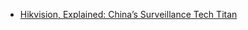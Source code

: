 - [Hikvision, Explained: China’s Surveillance Tech Titan](https://youtu.be/ljo8pZny2n4?list=PLKtxx9TnH76Qod2z94xcDNV95_ItzIM-S)
